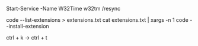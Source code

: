 Start-Service -Name W32Time
w32tm /resync


code --list-extensions > extensions.txt
cat extensions.txt | xargs -n 1 code --install-extension

ctrl + k -> ctrl + t
